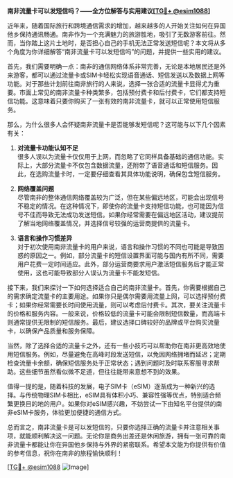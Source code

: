 **南非流量卡可以发短信吗？——全方位解答与实用建议[[TG💪+ @esim1088](https://t.me/s/esim1088)]**

近年来，随着国际旅行和跨境通信需求的增加，越来越多的人开始关注如何在异国他乡保持通讯畅通。南非作为一个充满魅力的旅游胜地，吸引了无数游客前往。然而，当你踏上这片土地时，是否担心自己的手机无法正常发送短信呢？本文将从多个角度为你详细解答“南非流量卡可以发短信吗”的问题，并提供一些实用的建议。

首先，我们需要明确一点：南非的通信网络体系非常完善，无论是本地居民还是外来游客，都可以通过流量卡或SIM卡轻松实现语音通话、短信发送以及数据上网等功能。对于那些计划前往南非旅行的人来说，选择一张合适的流量卡显得尤为重要。市面上常见的南非流量卡种类繁多，包括预付费卡和后付费卡，它们都支持短信功能。这意味着只要你购买了一张有效的南非流量卡，就可以正常使用短信服务。

那么，为什么很多人会怀疑南非流量卡是否能够发短信呢？这可能与以下几个因素有关：

1. **对流量卡功能认知不足**  
   很多人误以为流量卡仅仅用于上网，而忽略了它同样具备基础的通信功能。实际上，大部分流量卡不仅包含数据流量，还附带了语音通话和短信服务。因此，在选购流量卡时，一定要仔细查看其具体功能说明，确保包含短信服务。

2. **网络覆盖问题**  
   尽管南非的整体通信网络覆盖较为广泛，但在某些偏远地区，可能会出现信号不稳定的情况。在这种情况下，即使你的流量卡支持短信功能，也可能因为信号不佳而导致无法成功发送短信。如果你经常需要在偏远地区活动，建议提前了解当地网络覆盖情况，并选择信号较强的运营商提供的流量卡。

3. **语言和操作习惯差异**  
   对于初次使用南非流量卡的用户来说，语言和操作习惯的不同也可能是导致困惑的原因之一。例如，部分流量卡的短信设置界面可能与国内有所不同，需要用户花费一定时间适应。此外，部分运营商要求用户激活短信服务后才能正常使用，这也可能导致部分人误认为流量卡不能发短信。

接下来，我们来探讨一下如何选择适合自己的南非流量卡。首先，你需要根据自己的需求确定流量卡的主要用途。如果你只是偶尔需要用流量上网，可以选择预付费卡；如果你经常需要长时间使用流量，则可以考虑后付费卡。其次，要关注流量卡的价格和服务内容。一般来说，价格较低的流量卡可能会限制短信数量，而高端卡则通常提供无限制的短信服务。最后，建议选择口碑较好的品牌或平台购买流量卡，以确保产品质量和服务保障。

当然，除了选择合适的流量卡之外，还有一些小技巧可以帮助你在南非更高效地使用短信服务。例如，尽量避免在高峰时段发送短信，以免因网络拥堵而延迟；定期检查流量卡余额，确保短信服务处于正常状态；遇到问题时及时联系客服寻求帮助。这些细节虽然看似微不足道，但往往能带来意想不到的效果。

值得一提的是，随着科技的发展，电子SIM卡（eSIM）逐渐成为一种新兴的选择。与传统物理SIM卡相比，eSIM具有体积小巧、兼容性强等优点，特别适合频繁更换目的地的用户。如果你对eSIM感兴趣，不妨尝试一下由知名平台提供的南非eSIM卡服务，体验更加便捷的通信方式。

总而言之，南非流量卡是可以发短信的，只要你选择正确的流量卡并注意相关事项，就能顺利解决这一问题。无论你是商务出差还是休闲旅游，拥有一张可靠的南非流量卡都能让你在异国他乡保持与外界的紧密联系。希望本文能为你提供有价值的参考信息，祝你在南非的旅程愉快顺利！

[[TG💪+ @esim1088](https://t.me/s/esim1088) ![Image](https://i.postimg.cc/4NQfJmqS/Snipaste-2025-05-13-00-14-12.png)]
